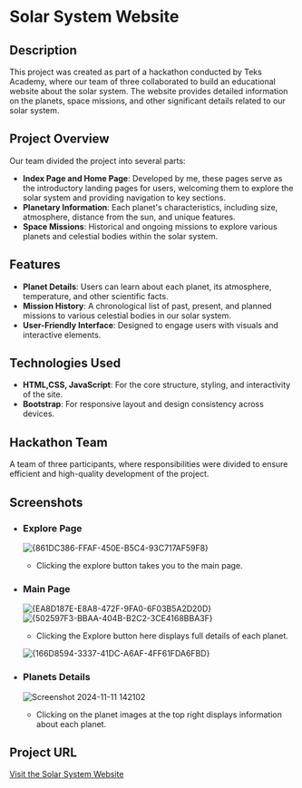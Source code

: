 # Solar System Website

## Description
This project was created as part of a hackathon conducted by Teks Academy, where our team of three collaborated to build an educational website about the solar system. The website provides detailed information on the planets, space missions, and other significant details related to our solar system.

## Project Overview
Our team divided the project into several parts:

- **Index Page and Home Page**: Developed by me, these pages serve as the introductory landing pages for users, welcoming them to explore the solar system and providing navigation to key sections.
- **Planetary Information**: Each planet's characteristics, including size, atmosphere, distance from the sun, and unique features.
- **Space Missions**: Historical and ongoing missions to explore various planets and celestial bodies within the solar system.

## Features
- **Planet Details**: Users can learn about each planet, its atmosphere, temperature, and other scientific facts.
- **Mission History**: A chronological list of past, present, and planned missions to various celestial bodies in our solar system.
- **User-Friendly Interface**: Designed to engage users with visuals and interactive elements.

## Technologies Used
- **HTML,CSS, JavaScript**: For the core structure, styling, and interactivity of the site.
- **Bootstrap**: For responsive layout and design consistency across devices.

## Hackathon Team
A team of three participants, where responsibilities were divided to ensure efficient and high-quality development of the project.

## Screenshots
- ### Explore Page
  ![{861DC386-FFAF-450E-B5C4-93C717AF59F8}](https://github.com/user-attachments/assets/0e42a78e-d0bc-4f8f-bcbe-6b7400c588a3)
  - Clicking the explore button takes you to the main page.

- ### Main Page
  ![{EA8D187E-E8A8-472F-9FA0-6F03B5A2D20D}](https://github.com/user-attachments/assets/da312d4d-2c89-42b2-aa14-7c64e8037b98)
  ![{502597F3-BBAA-404B-B2C2-3CE4168BBA3F}](https://github.com/user-attachments/assets/e57c7b3c-fd65-461f-93df-5f5ccb27470e)
  - Clicking the Explore button here displays full details of each planet.
    
  ![{166D8594-3337-41DC-A6AF-4FF61FDA6FBD}](https://github.com/user-attachments/assets/97f834f5-a160-4609-993c-946703baedeb)

- ### Planets Details
  ![Screenshot 2024-11-11 142102](https://github.com/user-attachments/assets/4cacc955-c8a8-4415-bf8b-b717b40ccd30)
  - Clicking on the planet images at the top right displays information about each planet.


## Project URL
[Visit the Solar System Website](https://naidunani.github.io/Solar_System/index.html)
